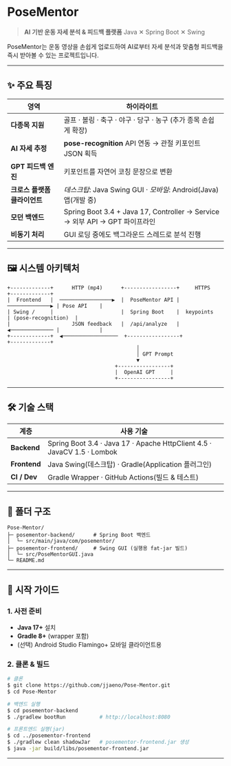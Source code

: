 # PoseMentor

> **AI 기반 운동 자세 분석 & 피드백 플랫폼**
> Java ✕ Spring Boot ✕ Swing

PoseMentor는 운동 영상을 손쉽게 업로드하여 AI로부터 자세 분석과 맞춤형 피드백을 즉시 받아볼 수 있는 프로젝트입니다.

---

## ✨ 주요 특징

| 영역                | 하이라이트                                                                |
| ----------------- | -------------------------------------------------------------------- |
| **다종목 지원**        | 골프 · 볼링 · 축구 · 야구 · 당구 · 농구 (추가 종목 손쉽게 확장)                           |
| **AI 자세 추정**      | **pose-recognition** API 연동 → 관절 키포인트 JSON 획득                  |
| **GPT 피드백 엔진**    | 키포인트를 자연어 코칭 문장으로 변환                                                 |
| **크로스 플랫폼 클라이언트** | *데스크탑*: Java Swing GUI · *모바일*: Android(Java) 앱(개발 중)                |
| **모던 백엔드**        | Spring Boot 3.4 + Java 17, Controller → Service → 외부 API → GPT 파이프라인 |
| **비동기 처리**        | GUI 로딩 중에도 백그라운드 스레드로 분석 진행                                          |

---

## 🖼️ 시스템 아키텍처

```
+-------------+      HTTP (mp4)      +-----------------+     HTTPS      +-------------+
|  Frontend   |  ─────────────────▶  |  PoseMentor API | ──────────────▶ | Pose API    |
| Swing /     |                      |  Spring Boot    |  keypoints     | (pose-recognition)  |
|                    JSON feedback   |  /api/analyze   | ◀────────────── |             |
+-------------+  ◀──────────────────  +-----------------+                +-------------+
                                          │
                                          │ GPT Prompt
                                          ▼
                                   +-----------------+
                                   |  OpenAI GPT     |
                                   +-----------------+
```

---

## 🛠️ 기술 스택

| 계층           | 사용 기술                                                                   |
| ------------ | ----------------------------------------------------------------------- |
| **Backend**  | Spring Boot 3.4 · Java 17 · Apache HttpClient 4.5 · JavaCV 1.5 · Lombok |
| **Frontend** | Java Swing(데스크탑) · Gradle(Application 플러그인)                             |
| **CI / Dev** | Gradle Wrapper · GitHub Actions(빌드 & 테스트)                               |

---

## 📂 폴더 구조

```
Pose-Mentor/
├─ posementor-backend/      # Spring Boot 백엔드
│  └─ src/main/java/com/posementor/
├─ posementor-frontend/     # Swing GUI (실행용 fat-jar 빌드)
│  └─ src/PoseMentorGUI.java
└─ README.md
```

---

## 🚀 시작 가이드

### 1. 사전 준비

* **Java 17+** 설치
* **Gradle 8+** (wrapper 포함)
* (선택) Android Studio Flamingo+ 모바일 클라이언트용

### 2. 클론 & 빌드

```bash
# 클론
$ git clone https://github.com/jjaeno/Pose-Mentor.git
$ cd Pose-Mentor

# 백엔드 실행
$ cd posementor-backend
$ ./gradlew bootRun           # http://localhost:8080

# 프론트엔드 실행(jar)
$ cd ../posementor-frontend
$ ./gradlew clean shadowJar   # posementor-frontend.jar 생성
$ java -jar build/libs/posementor-frontend.jar
```

---
